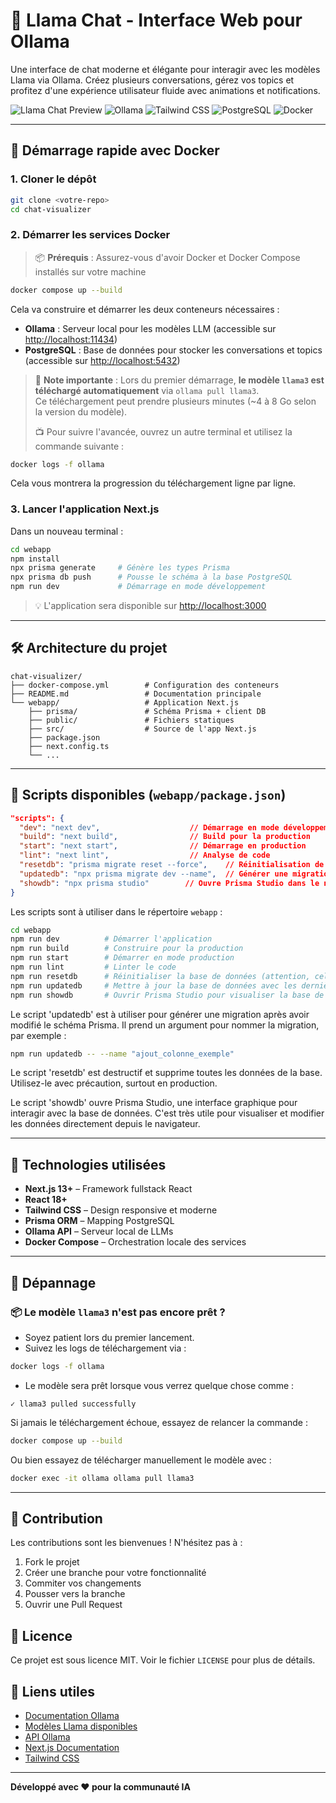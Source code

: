 
# 🦙 Llama Chat - Interface Web pour Ollama

Une interface de chat moderne et élégante pour interagir avec les modèles Llama via Ollama. Créez plusieurs conversations, gérez vos topics et profitez d'une expérience utilisateur fluide avec animations et notifications.

![Llama Chat Preview](https://img.shields.io/badge/Next.js-13+-black.svg)
![Ollama](https://img.shields.io/badge/Ollama-Compatible-green.svg)
![Tailwind CSS](https://img.shields.io/badge/Tailwind-CSS-blue.svg)
![PostgreSQL](https://img.shields.io/badge/PostgreSQL-15-blue.svg)
![Docker](https://img.shields.io/badge/Docker-Compose-blue.svg)

---

## 🚀 Démarrage rapide avec Docker

### 1. Cloner le dépôt

```bash
git clone <votre-repo>
cd chat-visualizer
```

### 2. Démarrer les services Docker

> 📦 **Prérequis** : Assurez-vous d'avoir Docker et Docker Compose installés sur votre machine

```bash
docker compose up --build
```

Cela va construire et démarrer les deux conteneurs nécessaires :
- **Ollama** : Serveur local pour les modèles LLM (accessible sur [http://localhost:11434](http://localhost:11434))
- **PostgreSQL** : Base de données pour stocker les conversations et topics (accessible sur [http://localhost:5432](http://localhost:5432))

> 🔄 **Note importante** : Lors du premier démarrage, **le modèle `llama3` est téléchargé automatiquement** via `ollama pull llama3`.  
> Ce téléchargement peut prendre plusieurs minutes (~4 à 8 Go selon la version du modèle).  
>  
> 📺 Pour suivre l'avancée, ouvrez un autre terminal et utilisez la commande suivante :

```bash
docker logs -f ollama
```

Cela vous montrera la progression du téléchargement ligne par ligne.

### 3. Lancer l'application Next.js

Dans un nouveau terminal :

```bash
cd webapp
npm install
npx prisma generate     # Génère les types Prisma
npx prisma db push      # Pousse le schéma à la base PostgreSQL
npm run dev             # Démarrage en mode développement
```

> 💡 L'application sera disponible sur [http://localhost:3000](http://localhost:3000)

---

## 🛠️ Architecture du projet

```
chat-visualizer/
├── docker-compose.yml        # Configuration des conteneurs
├── README.md                 # Documentation principale
└── webapp/                   # Application Next.js
    ├── prisma/               # Schéma Prisma + client DB
    ├── public/               # Fichiers statiques
    ├── src/                  # Source de l'app Next.js
    ├── package.json
    ├── next.config.ts
    └── ...
```

---

## 🔧 Scripts disponibles (`webapp/package.json`)

```json
"scripts": {
  "dev": "next dev",                    // Démarrage en mode développement
  "build": "next build",                // Build pour la production
  "start": "next start",                // Démarrage en production
  "lint": "next lint",                  // Analyse de code
  "resetdb": "prisma migrate reset --force",    // Réinitialisation de la base (⚠ destructif)
  "updatedb": "npx prisma migrate dev --name",  // Générer une migration Prisma
  "showdb": "npx prisma studio"        // Ouvre Prisma Studio dans le navigateur
}
```

Les scripts sont à utiliser dans le répertoire `webapp` :

```bash
cd webapp
npm run dev          # Démarrer l'application
npm run build        # Construire pour la production
npm run start        # Démarrer en mode production
npm run lint         # Linter le code
npm run resetdb      # Réinitialiser la base de données (attention, cela supprime toutes les données !)
npm run updatedb     # Mettre à jour la base de données avec les dernières migrations
npm run showdb       # Ouvrir Prisma Studio pour visualiser la base de données
```

Le script 'updatedb' est à utiliser pour générer une migration après avoir modifié le schéma Prisma. Il prend un argument pour nommer la migration, par exemple :

```bash
npm run updatedb -- --name "ajout_colonne_exemple"
```

Le script 'resetdb' est destructif et supprime toutes les données de la base. Utilisez-le avec précaution, surtout en production.

Le script 'showdb' ouvre Prisma Studio, une interface graphique pour interagir avec la base de données. C'est très utile pour visualiser et modifier les données directement depuis le navigateur.

---

## 🧪 Technologies utilisées

- **Next.js 13+** – Framework fullstack React
- **React 18+**
- **Tailwind CSS** – Design responsive et moderne
- **Prisma ORM** – Mapping PostgreSQL
- **Ollama API** – Serveur local de LLMs
- **Docker Compose** – Orchestration locale des services

---

## 🐛 Dépannage

### 📦 Le modèle `llama3` n'est pas encore prêt ?

- Soyez patient lors du premier lancement.
- Suivez les logs de téléchargement via :

```bash
docker logs -f ollama
```

- Le modèle sera prêt lorsque vous verrez quelque chose comme :

```
✓ llama3 pulled successfully
```

Si jamais le téléchargement échoue, essayez de relancer la commande :

```bash
docker compose up --build
```

Ou bien essayez de télécharger manuellement le modèle avec :

```bash
docker exec -it ollama ollama pull llama3
```

---

## 🤝 Contribution

Les contributions sont les bienvenues ! N'hésitez pas à :

1. Fork le projet
2. Créer une branche pour votre fonctionnalité
3. Commiter vos changements
4. Pousser vers la branche
5. Ouvrir une Pull Request

## 📄 Licence

Ce projet est sous licence MIT. Voir le fichier `LICENSE` pour plus de détails.

## 🔗 Liens utiles

- [Documentation Ollama](https://ollama.ai/docs)
- [Modèles Llama disponibles](https://ollama.ai/library)
- [API Ollama](https://github.com/ollama/ollama/blob/main/docs/api.md)
- [Next.js Documentation](https://nextjs.org/docs)
- [Tailwind CSS](https://tailwindcss.com)

---

**Développé avec ❤️ pour la communauté IA**